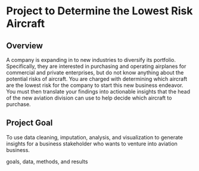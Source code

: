# Project to Determine the Lowest Risk Aircraft

## Overview

A company is expanding in to new industries to diversify its portfolio. Specifically, they are interested in purchasing and operating airplanes for commercial and private enterprises, but do not know anything about the potential risks of aircraft. You are charged with determining which aircraft are the lowest risk for the company to start this new business endeavor. You must then translate your findings into actionable insights that the head of the new aviation division can use to help decide which aircraft to purchase.


## Project Goal

To use data cleaning, imputation, analysis, and visualization to generate insights for a business stakeholder who wants to venture into aviation business.


goals, data, methods, and results